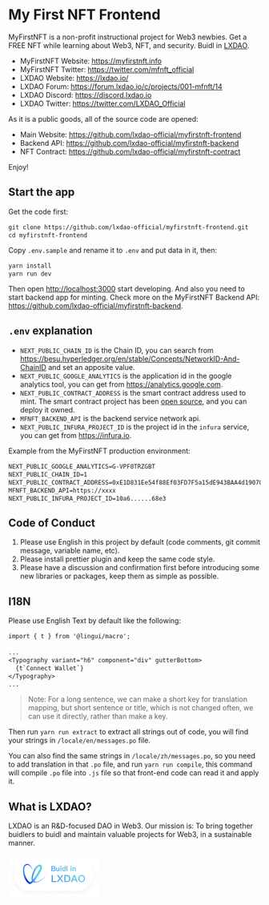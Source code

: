 # My First NFT Frontend

MyFirstNFT is a non-profit instructional project for Web3 newbies. Get a FREE NFT while learning about Web3, NFT, and security. Buidl in [LXDAO](https://lxdao.io/).

- MyFirstNFT Website: <https://myfirstnft.info>
- MyFirstNFT Twitter: <https://twitter.com/mfnft_official>
- LXDAO Website: <https://lxdao.io/>
- LXDAO Forum: <https://forum.lxdao.io/c/projects/001-mfnft/14>
- LXDAO Discord: <https://discord.lxdao.io>
- LXDAO Twitter: <https://twitter.com/LXDAO_Official>

As it is a public goods, all of the source code are opened:

- Main Website: <https://github.com/lxdao-official/myfirstnft-frontend>
- Backend API: <https://github.com/lxdao-official/myfirstnft-backend>
- NFT Contract: <https://github.com/lxdao-official/myfirstnft-contract>

Enjoy!

## Start the app

Get the code first:

```
git clone https://github.com/lxdao-official/myfirstnft-frontend.git
cd myfirstnft-frontend
```

Copy `.env.sample` and rename it to `.env` and put data in it, then:

```
yarn install
yarn run dev
```

Then open <http://localhost:3000> start developing. And also you need to start backend app for minting. Check more on the MyFirstNFT Backend API: <https://github.com/lxdao-official/myfirstnft-backend>.

## `.env` explanation

- `NEXT_PUBLIC_CHAIN_ID` is the Chain ID, you can search from https://besu.hyperledger.org/en/stable/Concepts/NetworkID-And-ChainID and set an apposite value.
- `NEXT_PUBLIC_GOOGLE_ANALYTICS` is the application id in the google analytics tool, you can get from https://analytics.google.com.
- `NEXT_PUBLIC_CONTRACT_ADDRESS` is the smart contract address used to mint. The smart contract project has been [open source](https://github.com/GuoChanLiangXin/myfirstnft-contracts), and you can deploy it owned.
- `MFNFT_BACKEND_API` is the backend service network api.
- `NEXT_PUBLIC_INFURA_PROJECT_ID` is the project id in the `infura` service, you can get from https://infura.io.

Example from the MyFirstNFT production environment:

```
NEXT_PUBLIC_GOOGLE_ANALYTICS=G-VPF0TRZGBT
NEXT_PUBLIC_CHAIN_ID=1
NEXT_PUBLIC_CONTRACT_ADDRESS=0xE1D831Ee54f88Ef03FD7F5a15dE943BAA4d19070
MFNFT_BACKEND_API=https://xxxx
NEXT_PUBLIC_INFURA_PROJECT_ID=10a6......68e3
```

## Code of Conduct

1. Please use English in this project by default (code comments, git commit message, variable name, etc).
2. Please install prettier plugin and keep the same code style.
3. Please have a discussion and confirmation first before introducing some new libraries or packages, keep them as simple as possible.

## I18N

Please use English Text by default like the following:

```
import { t } from '@lingui/macro';

...
<Typography variant="h6" component="div" gutterBottom>
  {t`Connect Wallet`}
</Typography>
...
```

> Note: For a long sentence, we can make a short key for translation mapping, but short sentence or title, which is not changed often, we can use it directly, rather than make a key.

Then run `yarn run extract` to extract all strings out of code, you will find your strings in `/locale/en/messages.po` file.

You can also find the same strings in `/locale/zh/messages.po`, so you need to add translation in that `.po` file, and run `yarn run compile`, this command will compile `.po` file into `.js` file so that front-end code can read it and apply it.

## What is LXDAO?

LXDAO is an R&D-focused DAO in Web3. Our mission is: To bring together buidlers to buidl and maintain valuable projects for Web3, in a sustainable manner.

<a target="_blank" href="https://lxdao.io/"><img alt="Buidl in LXDAO" src="public/buildinlxdao.png" width="180" /></a>

